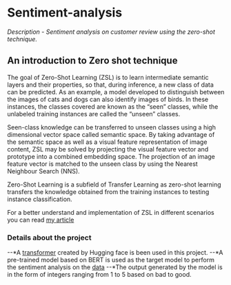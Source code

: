 # Sentiment-analysis
*Description - Sentiment analysis on customer review using the zero-shot technique.*
## An introduction to Zero shot technique
The goal of Zero-Shot Learning (ZSL) is to learn intermediate semantic layers and their properties, so that, during inference, a new class of data can be predicted. As an example, a model developed to distinguish between the images of cats and dogs can also identify images of birds. In these instances, the classes covered are known as the “seen” classes, while the unlabeled training instances are called the “unseen” classes.

Seen-class knowledge can be transferred to unseen classes using a high dimensional vector space called semantic space. By taking advantage of the semantic space as well as a visual feature representation of image content, ZSL may be solved by projecting the visual feature vector and prototype into a combined embedding space. The projection of an image feature vector is matched to the unseen class by using the Nearest Neighbour Search (NNS).

Zero-Shot Learning is a subfield of Transfer Learning as zero-shot learning transfers the knowledge obtained from the training instances to testing instance classification.

For a better understand and implementation of ZSL in different scenarios you can read [my article](https://analyticsindiamag.com/how-to-generate-images-from-text-using-dall-e-mini/)
### Details about the project
--*A [transformer](https://huggingface.co/docs/transformers/index) created by Hugging face is been used in this project. 
--*A pre-trained model based on BERT is used as the target model to perform the sentiment analysis on the [data](https://data.world/opensnippets/nykaa-product-reviews-dataset)
--*The output generated by the model is in the form of integers ranging from 1 to 5 based on bad to good.
